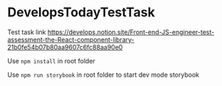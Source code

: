 # DevelopsTodayTestTask

Test task link https://develops.notion.site/Front-end-JS-engineer-test-assessment-the-React-component-library-21b0fe54b07b80aa9607c6fc88aa90e0

Use `npm install` in root folder

Use `npm run storybook` in root folder to start dev mode storybook

